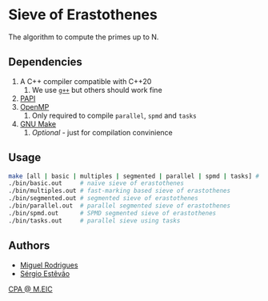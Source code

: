 # Sieve of Erastothenes

The algorithm to compute the primes up to N.

## Dependencies

1. A C++ compiler compatible with C++20
    1. We use [`g++`](https://gcc.gnu.org/) but others should work fine
2. [PAPI](https://icl.utk.edu/papi/)
3. [OpenMP](https://www.openmp.org/)
    1. Only required to compile `parallel`, `spmd` and `tasks`
4. [GNU Make](https://www.gnu.org/software/make/)
    1. *Optional* - just for compilation convinience

## Usage

```sh
make [all | basic | multiples | segmented | parallel | spmd | tasks] # builds a target
./bin/basic.out     # naïve sieve of erastothenes
./bin/multiples.out # fast-marking based sieve of erastothenes
./bin/segmented.out # segmented sieve of erastothenes
./bin/parallel.out  # parallel segmented sieve of erastothenes
./bin/spmd.out      # SPMD segmented sieve of erastothenes
./bin/tasks.out     # parallel sieve using tasks
```

## Authors

- [Miguel Rodrigues](mailto:up201906042@edu.fe.up.pt)
- [Sérgio Estêvão](mailto:up201905680@edu.fe.up.pt)

[CPA @ M.EIC](https://sigarra.up.pt/feup/pt/ucurr_geral.ficha_uc_view?pv_ocorrencia_id=486270)
